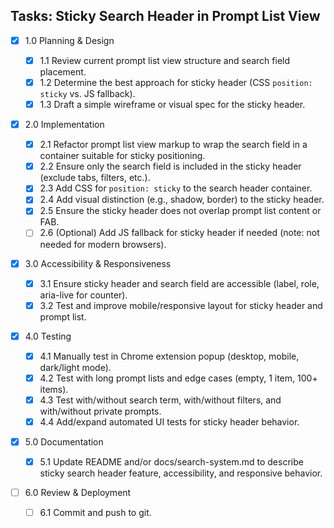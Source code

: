 ## Tasks: Sticky Search Header in Prompt List View

- [x] 1.0 Planning & Design

  - [x] 1.1 Review current prompt list view structure and search field placement.
  - [x] 1.2 Determine the best approach for sticky header (CSS `position: sticky` vs. JS fallback).
  - [x] 1.3 Draft a simple wireframe or visual spec for the sticky header.

- [x] 2.0 Implementation

  - [x] 2.1 Refactor prompt list view markup to wrap the search field in a container suitable for sticky positioning.
  - [x] 2.2 Ensure only the search field is included in the sticky header (exclude tabs, filters, etc.).
  - [x] 2.3 Add CSS for `position: sticky` to the search header container.
  - [x] 2.4 Add visual distinction (e.g., shadow, border) to the sticky header.
  - [x] 2.5 Ensure the sticky header does not overlap prompt list content or FAB.
  - [ ] 2.6 (Optional) Add JS fallback for sticky header if needed (note: not needed for modern browsers).

- [x] 3.0 Accessibility & Responsiveness

  - [x] 3.1 Ensure sticky header and search field are accessible (label, role, aria-live for counter).
  - [x] 3.2 Test and improve mobile/responsive layout for sticky header and prompt list.

- [x] 4.0 Testing

  - [x] 4.1 Manually test in Chrome extension popup (desktop, mobile, dark/light mode).
  - [x] 4.2 Test with long prompt lists and edge cases (empty, 1 item, 100+ items).
  - [x] 4.3 Test with/without search term, with/without filters, and with/without private prompts.
  - [x] 4.4 Add/expand automated UI tests for sticky header behavior.

- [x] 5.0 Documentation

  - [x] 5.1 Update README and/or docs/search-system.md to describe sticky search header feature, accessibility, and responsive behavior.

- [ ] 6.0 Review & Deployment
  - [ ] 6.1 Commit and push to git.
